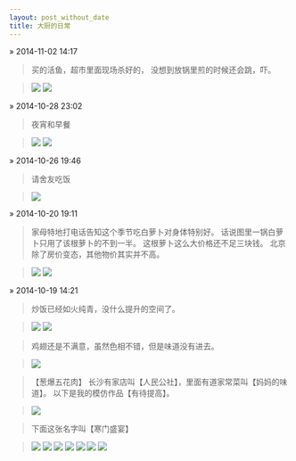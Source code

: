 ```yaml
---
layout: post_without_date
title: 大厨的日常
---
```


&raquo; 2014-11-02 14:17

> 买的活鱼，超市里面现场杀好的，
> 没想到放锅里煎的时候还会跳，吓。

> <img
class="ShowAndHide"
src="/weedfs/1/22ed7bea40/968975B1D7CA574ABFAFE56076C99516.jpeg"
onclick="BackFullScreen(this.src)"
/>
> <img
class="ShowAndHide"
src="/weedfs/2/238df55e45/4C6A128F107202EDFA4BC50A8651D18A.png"
onclick="BackFullScreen(this.src)"
/>

&raquo; 2014-10-28 23:02

> 夜宵和早餐

> <img
class="ShowAndHide"
src="/weedfs/1/1e6bd45776/11.1.3.pic.jpg"
onclick="BackFullScreen(this.src)"
/>
> <img
class="ShowAndHide"
src="/weedfs/4/2097ef4bf8/zaocan.pic.jpg"
onclick="BackFullScreen(this.src)"
/>

&raquo; 2014-10-26 19:46

> 请舍友吃饭

> <img
class="ShowAndHide"
src="/weedfs/4/1da742f138/11.1.1.pic.jpg"
onclick="BackFullScreen(this.src)"
/>

&raquo; 2014-10-20 19:11

> 家母特地打电话告知这个季节吃白萝卜对身体特别好。
> 话说图里一锅白萝卜只用了该根萝卜的不到一半。
> 这根萝卜这么大价格还不足三块钱。
> 北京除了房价变态，其他物价其实并不高。

> <img 
class="ShowAndHide" 
src="/weedfs/1/1725fdf81b/6.pic.jpg"
onclick="BackFullScreen(this.src)" 
/>
> <img 
class="ShowAndHide" 
src="/weedfs/5/1815e21794/luobo.pic_hd.jpg"
onclick="BackFullScreen(this.src)" 
/>

&raquo; 2014-10-19 14:21

> 炒饭已经如火纯青，没什么提升的空间了。

> <img 
class="ShowAndHide" 
src="/weedfs/2/12bdb36a57/1.pic.jpg"
onclick="BackFullScreen(this.src)" 
/>
> <img
class="ShowAndHide" 
src="/weedfs/1/13211027be/2.pic.jpg"
onclick="BackFullScreen(this.src)" 
/>

> 鸡翅还是不满意，虽然色相不错，但是味道没有进去。

> <img 
class="ShowAndHide" 
onclick="BackFullScreen(this.src)" 
src="/weedfs/5/168f901333/5.pic.jpg"></img>

> 【葱爆五花肉】 长沙有家店叫【人民公社】，里面有道家常菜叫【妈妈的味道】。
> 以下是我的模仿作品【有待提高】。

> <img 
class="ShowAndHide" 
onclick="BackFullScreen(this.src)" 
src="/weedfs/4/1436eabbf9/3.pic.jpg"></img>

> 下面这张名字叫【寒门盛宴】

> <img 
class="ShowAndHide" 
onclick="BackFullScreen(this.src)" 
src="/weedfs/2/02a4114c08/7496AAD14F23C29D45E3DB7F0B970B0F.png"></img>
> <img 
class="ShowAndHide" 
onclick="BackFullScreen(this.src)" 
src="/weedfs/1/03f1561b20/7ABA4A07583294EB85AA52B5B6AEF129.png"></img>
> <img 
class="ShowAndHide" 
onclick="BackFullScreen(this.src)" 
src="/weedfs/1/043f2b09e3/8A86FBE06F8DC98A2CEF3591AB47E6DD.png"></img>
> <img 
class="ShowAndHide" 
onclick="BackFullScreen(this.src)" 
src="/weedfs/1/0147cdfce0/3DC2EEAFB5939C4DB74C93981189728C.png"></img>
> <img 
class="ShowAndHide" 
onclick="BackFullScreen(this.src)" 
src="/weedfs/5/055d1ff29d/3929586CBC711058EBE113A64D747012.png"></img>
> <img 
class="ShowAndHide" 
onclick="BackFullScreen(this.src)" 
src="/weedfs/3/07993bf975/ECFDF70328611AE02316CA7E1AD33826.png"></img>
> <img 
class="ShowAndHide" 
onclick="BackFullScreen(this.src)" 
src="/weedfs/5/0804e6f4a0/E493A8DF1800DD5E4696ACEA57AB4D4E.png"></img>
